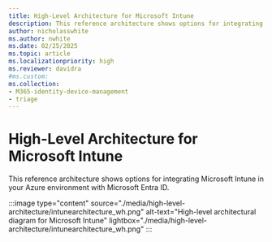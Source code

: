 ```yaml
---
title: High-Level Architecture for Microsoft Intune
description: This reference architecture shows options for integrating Microsoft Intune in your Azure environment with Microsoft Entra ID.
author: nicholasswhite
ms.author: nwhite
ms.date: 02/25/2025
ms.topic: article
ms.localizationpriority: high
ms.reviewer: davidra
#ms.custom:
ms.collection:
- M365-identity-device-management
- triage
---
```

# High-Level Architecture for Microsoft Intune
This reference architecture shows options for integrating Microsoft Intune in your Azure environment with Microsoft Entra ID.

:::image type="content" source="./media/high-level-architecture/intunearchitecture_wh.png" alt-text="High-level architectural diagram for Microsoft Intune"  lightbox="./media/high-level-architecture/intunearchitecture_wh.png" :::

<!-- [Image with dark contrast](./media/intunearchitecture.svg) -->
